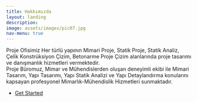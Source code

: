 ```yaml
---
title: Hakkımızda
layout: landing
description:
image: assets/images/pic07.jpg
nav-menu: true
---
```


<!-- Main -->
<div id="main">

<!-- Three -->
<section id="three">
	<div class="inner">
		<p>Proje Ofisimiz Her türlü yapının Mimari Proje, Statik Proje, Statik Analiz, Çelik Konstrüksiyon Çizim, Betonarme Proje Çizim  alanlarında proje tasarımı ve danışmanlık hizmetleri vermektedir.
<br>Proje Büromuz, Mimar ve Mühendislerden oluşan deneyimli ekibi ile Mimari Tasarım, Yapı Tasarımı, Yapı Statik Analizi ve Yapı Detaylandırma konularını kapsayan profesyonel Mimarlık-Mühendislik Hizmetleri sunmaktadır.</p>
		<ul class="actions">
			<li><a href="generic.html" class="button next">Get Started</a></li>
		</ul>
	</div>
</section>

</div>
